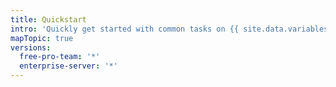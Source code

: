 ```yaml
---
title: Quickstart
intro: 'Quickly get started with common tasks on {{ site.data.variables.product.prodname_dotcom }}.'
mapTopic: true
versions:
  free-pro-team: '*'
  enterprise-server: '*'
---
```


